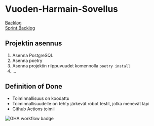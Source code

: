 # Vuoden-Harmain-Sovellus
[Backlog](https://docs.google.com/document/d/1oMghClv79tLXwznH7Zgw1BvnMm40N23Djq-XPNMBtpQ/edit)\
[Sprint Backlog](https://github.com/AapoTuulentie/Vuoden-Harmain-Sovellus/blob/main/sprintbacklog.md)

## Projektin asennus
1. Asenna PostgreSQL
2. Asenna poetry
3. Asenna projektin riippuvuudet komennolla ```poetry install```
4. ...

## Definition of Done
- Toiminnallisuus on koodattu
- Toiminnallisuudelle on tehty järkevät robot testit, jotka menevät läpi
- Github Actions toimii

![GHA workflow badge](https://github.com/AapoTuulentie/Vuoden-Harmain-Sovellus/workflows/CI/badge.svg)

